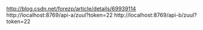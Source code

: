 http://blog.csdn.net/forezp/article/details/69939114
http://localhost:8769/api-a/zuul?token=22 
http://localhost:8769/api-b/zuul?token=22 